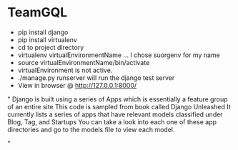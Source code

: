 # TeamGQL

-  pip install django
-  pip install virtualenv
-  cd to project directory
-  virtualenv virtualEnvironmentName ... I chose suorgenv for my name
-  source virtualEnvironmentName/bin/activate
-  virtualEnvironment is not active.
-  ./manage.py runserver will run the django test server
-  View in browser @ http://127.0.0.1:8000/

"   Django is built using a series of Apps which is essentially a feature group of an entire site
    This code is sampled from book called Django Unleashed
    It currently lists a series of apps that have relevant models classified under Blog, Tag, and Startups
    You can take a look into each one of these app directories and go to the models file to view each model.

"
